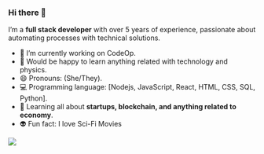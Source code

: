 ### Hi there 🖖

I’m a **full stack developer** with over 5 years of experience, passionate about automating processes with technical solutions. 


- 🔭 I’m currently working on CodeOp.
- 🤖 Would be happy to learn anything related with technology and physics.
- 😄 Pronouns: (She/They).
- 💻 Programming language: [Nodejs, JavaScript, React, HTML, CSS, SQL, Python].
- 🌱 Learning all about **startups, blockchain, and anything related to economy**.
- 👽 Fun fact: I love Sci-Fi Movies 

![](https://github-readme-stats.vercel.app/api/top-langs/?username=thainabbraz&layout=compact)
